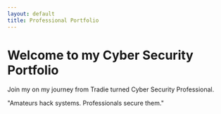 ```yaml
---
layout: default
title: Professional Portfolio
---
```


# Welcome to my Cyber Security Portfolio

Join my on my journey from Tradie turned Cyber Security Professional. 

"Amateurs hack systems. Professionals secure them."

